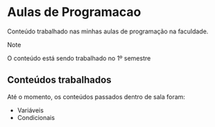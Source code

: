 # Aulas de Programacao
 Conteúdo trabalhado nas minhas aulas de programação na faculdade.
> [!NOTE]
> O conteúdo está sendo trabalhado no 1º semestre

## Conteúdos trabalhados
Até o momento, os conteúdos passados dentro de sala foram:
* Variáveis
* Condicionais
